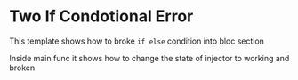 # Two If Condotional Error 

This template shows how to broke `if else` condition into bloc section

Inside main func it shows how to change the state of injector to working and broken